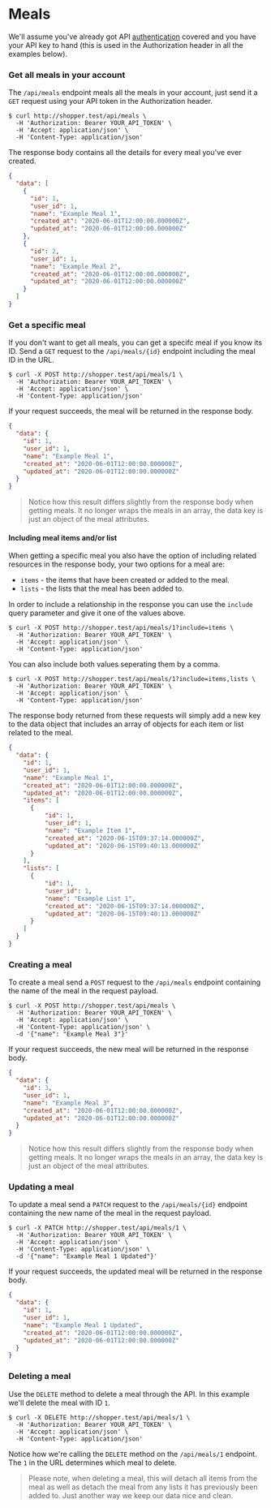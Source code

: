 # Meals

We'll assume you've already got API [authentication](./authentication.md) covered and you have your API key to hand (this is used in the Authorization header in all the examples below).

### Get all meals in your account

The `/api/meals` endpoint meals all the meals in your account, just send it a `GET` request using your API token in the Authorization header.

```
$ curl http://shopper.test/api/meals \
  -H 'Authorization: Bearer YOUR_API_TOKEN' \
  -H 'Accept: application/json' \
  -H 'Content-Type: application/json'
```

The response body contains all the details for every meal you've ever created.

<!-- lineNumbers: false -->
```json
{
  "data": [
    {
      "id": 1,
      "user_id": 1,
      "name": "Example Meal 1",
      "created_at": "2020-06-01T12:00:00.000000Z",
      "updated_at": "2020-06-01T12:00:00.000000Z"
    },
    {
      "id": 2,
      "user_id": 1,
      "name": "Example Meal 2",
      "created_at": "2020-06-01T12:00:00.000000Z",
      "updated_at": "2020-06-01T12:00:00.000000Z"
    }
  ]
}
```

### Get a specific meal

If you don't want to get all meals, you can get a specifc meal if you know its ID. Send a `GET` request to the `/api/meals/{id}` endpoint including the meal ID in the URL.

```
$ curl -X POST http://shopper.test/api/meals/1 \
  -H 'Authorization: Bearer YOUR_API_TOKEN' \
  -H 'Accept: application/json' \
  -H 'Content-Type: application/json'
```

If your request succeeds, the meal will be returned in the response body.

<!-- lineNumbers: false -->
```json
{
  "data": {
    "id": 1,
    "user_id": 1,
    "name": "Example Meal 1",
    "created_at": "2020-06-01T12:00:00.000000Z",
    "updated_at": "2020-06-01T12:00:00.000000Z"
  }
}
```

<!-- theme: info -->
> Notice how this result differs slightly from the response body when getting meals. It no longer wraps the meals in an array, the data key is just an object of the meal attributes.

#### Including meal items and/or list

When getting a specific meal you also have the option of including related resources in the response body, your two options for a meal are:

- `items` - the items that have been created or added to the meal.
- `lists` - the lists that the meal has been added to.

In order to include a relationship in the response you can use the `include` query parameter and give it one of the values above.

```
$ curl -X POST http://shopper.test/api/meals/1?include=items \
  -H 'Authorization: Bearer YOUR_API_TOKEN' \
  -H 'Accept: application/json' \
  -H 'Content-Type: application/json'
```

You can also include both values seperating them by a comma.

```
$ curl -X POST http://shopper.test/api/meals/1?include=items,lists \
  -H 'Authorization: Bearer YOUR_API_TOKEN' \
  -H 'Accept: application/json' \
  -H 'Content-Type: application/json'
```

The response body returned from these requests will simply add a new key to the data object that includes an array of objects for each item or list related to the meal.

<!-- lineNumbers: false -->
```json
{
  "data": {
    "id": 1,
    "user_id": 1,
    "name": "Example Meal 1",
    "created_at": "2020-06-01T12:00:00.000000Z",
    "updated_at": "2020-06-01T12:00:00.000000Z",
    "items": [
      {
          "id": 1,
          "user_id": 1,
          "name": "Example Item 1",
          "created_at": "2020-06-15T09:37:14.000000Z",
          "updated_at": "2020-06-15T09:40:13.000000Z"
      }
    ],
    "lists": [
      {
          "id": 1,
          "user_id": 1,
          "name": "Example List 1",
          "created_at": "2020-06-15T09:37:14.000000Z",
          "updated_at": "2020-06-15T09:40:13.000000Z"
      }
    ]
  }
}
```

### Creating a meal

To create a meal send a `POST` request to the `/api/meals` endpoint containing the name of the meal in the request payload.

```
$ curl -X POST http://shopper.test/api/meals \
  -H 'Authorization: Bearer YOUR_API_TOKEN' \
  -H 'Accept: application/json' \
  -H 'Content-Type: application/json' \
  -d '{"name": "Example Meal 3"}'
```

If your request succeeds, the new meal will be returned in the response body.

<!-- lineNumbers: false -->
```json
{
  "data": {
    "id": 3,
    "user_id": 1,
    "name": "Example Meal 3",
    "created_at": "2020-06-01T12:00:00.000000Z",
    "updated_at": "2020-06-01T12:00:00.000000Z"
  }
}
```

<!-- theme: info -->
> Notice how this result differs slightly from the response body when getting meals. It no longer wraps the meals in an array, the data key is just an object of the meal attributes.

### Updating a meal

To update a meal send a `PATCH` request to the `/api/meals/{id}` endpoint containing the new name of the meal in the request payload.

```
$ curl -X PATCH http://shopper.test/api/meals/1 \
  -H 'Authorization: Bearer YOUR_API_TOKEN' \
  -H 'Accept: application/json' \
  -H 'Content-Type: application/json' \
  -d '{"name": "Example Meal 1 Updated"}'
```

If your request succeeds, the updated meal will be returned in the response body.

<!-- lineNumbers: false -->
```json
{
  "data": {
    "id": 1,
    "user_id": 1,
    "name": "Example Meal 1 Updated",
    "created_at": "2020-06-01T12:00:00.000000Z",
    "updated_at": "2020-06-01T12:00:00.000000Z"
  }
}
```

### Deleting a meal

Use the `DELETE` method to delete a meal through the API. In this example we'll delete the meal with ID `1`.

```
$ curl -X DELETE http://shopper.test/api/meals/1 \
  -H 'Authorization: Bearer YOUR_API_TOKEN' \
  -H 'Accept: application/json' \
  -H 'Content-Type: application/json'
```

Notice how we're calling the `DELETE` method on the `/api/meals/1` endpoint. The `1` in the URL determines which meal to delete.

<!-- theme: warning -->
> Please note, when deleting a meal, this will detach all items from the meal as well as detach the meal from any lists it has previously been added to. Just another way we keep our data nice and clean.
